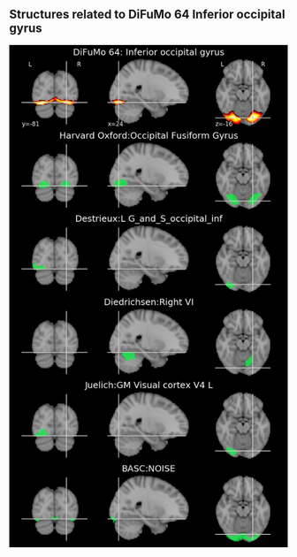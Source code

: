 


## Structures related to DiFuMo 64 Inferior occipital gyrus

![29](29.jpg "Structures related to DiFuMo 64 Inferior occipital gyrus")